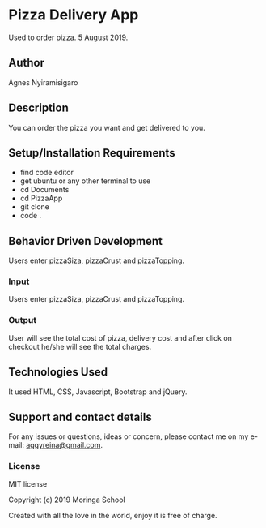 # Pizza Delivery App

Used to order pizza. 5 August 2019.

## Author

Agnes Nyiramisigaro

## Description

You can order the pizza you want and get delivered to you.

## Setup/Installation Requirements

* find code editor
* get ubuntu or any other terminal to use
* cd Documents
* cd PizzaApp
* git clone
* code .

## Behavior Driven Development

Users enter pizzaSiza, pizzaCrust and pizzaTopping.

### Input

Users enter pizzaSiza, pizzaCrust and pizzaTopping.

### Output

User will see the total cost of pizza, delivery cost and after click on checkout he/she will see the total charges.

## Technologies Used

It used HTML, CSS, Javascript, Bootstrap and jQuery.

## Support and contact details

For any issues or questions, ideas or concern, please contact me on my e-mail: aggyreina@gmail.com.

### License

MIT license

Copyright (c) 2019 Moringa School

Created with all the love in the world, enjoy it is free of charge.
